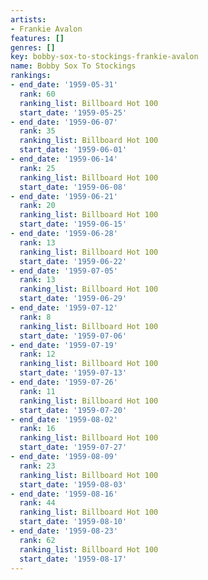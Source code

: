 ```yaml
---
artists:
- Frankie Avalon
features: []
genres: []
key: bobby-sox-to-stockings-frankie-avalon
name: Bobby Sox To Stockings
rankings:
- end_date: '1959-05-31'
  rank: 60
  ranking_list: Billboard Hot 100
  start_date: '1959-05-25'
- end_date: '1959-06-07'
  rank: 35
  ranking_list: Billboard Hot 100
  start_date: '1959-06-01'
- end_date: '1959-06-14'
  rank: 25
  ranking_list: Billboard Hot 100
  start_date: '1959-06-08'
- end_date: '1959-06-21'
  rank: 20
  ranking_list: Billboard Hot 100
  start_date: '1959-06-15'
- end_date: '1959-06-28'
  rank: 13
  ranking_list: Billboard Hot 100
  start_date: '1959-06-22'
- end_date: '1959-07-05'
  rank: 13
  ranking_list: Billboard Hot 100
  start_date: '1959-06-29'
- end_date: '1959-07-12'
  rank: 8
  ranking_list: Billboard Hot 100
  start_date: '1959-07-06'
- end_date: '1959-07-19'
  rank: 12
  ranking_list: Billboard Hot 100
  start_date: '1959-07-13'
- end_date: '1959-07-26'
  rank: 11
  ranking_list: Billboard Hot 100
  start_date: '1959-07-20'
- end_date: '1959-08-02'
  rank: 16
  ranking_list: Billboard Hot 100
  start_date: '1959-07-27'
- end_date: '1959-08-09'
  rank: 23
  ranking_list: Billboard Hot 100
  start_date: '1959-08-03'
- end_date: '1959-08-16'
  rank: 44
  ranking_list: Billboard Hot 100
  start_date: '1959-08-10'
- end_date: '1959-08-23'
  rank: 62
  ranking_list: Billboard Hot 100
  start_date: '1959-08-17'
---
```


